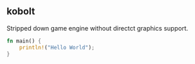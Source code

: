 ## kobolt
Stripped down game engine without directct graphics support.

```rust
fn main() {
    println!("Hello World");
}
```
